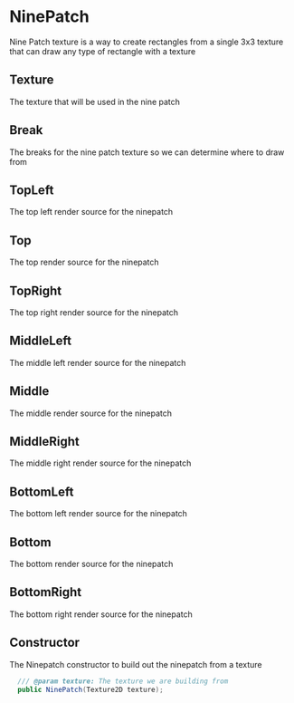 # NinePatch
Nine Patch texture is a way to create rectangles from a single 3x3 texture that can draw any type of rectangle with a texture

## Texture
The texture that will be used in the nine patch

## Break
The breaks for the nine patch texture so we can determine where to draw from

## TopLeft
The top left render source for the ninepatch

## Top
The top render source for the ninepatch

## TopRight
The top right render source for the ninepatch

## MiddleLeft
The middle left render source for the ninepatch

## Middle
The middle render source for the ninepatch

## MiddleRight
The middle right render source for the ninepatch

## BottomLeft
The bottom left render source for the ninepatch

## Bottom
The bottom render source for the ninepatch

## BottomRight
The bottom right render source for the ninepatch

## Constructor
The Ninepatch constructor to build out the ninepatch from a texture

```csharp
  /// @param texture: The texture we are building from
  public NinePatch(Texture2D texture);
```